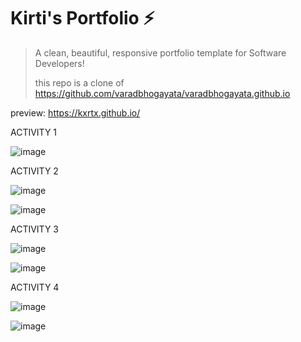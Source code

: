 # Kirti's Portfolio ⚡️ 
> A clean, beautiful, responsive portfolio template for Software Developers!
>
> this repo is a clone of https://github.com/varadbhogayata/varadbhogayata.github.io

preview: https://kxrtx.github.io/

ACTIVITY 1

![image](https://github.com/kxrtx/kxrtx.github.io/assets/90280208/573862dd-80b1-43fe-bcce-66b2f5401a38)

ACTIVITY 2

![image](https://github.com/kxrtx/kxrtx.github.io/assets/90280208/08971a54-6eb8-44d9-9456-9b9451ab7a2c)

![image](https://github.com/kxrtx/kxrtx.github.io/assets/90280208/275a7cdd-ef30-4dd3-8f08-294099c915ca)

ACTIVITY 3

![image](https://github.com/kxrtx/kxrtx.github.io/assets/90280208/69897bf4-eb43-4d34-aa19-f4cac4028b7f)

![image](https://github.com/kxrtx/kxrtx.github.io/assets/90280208/af175ed4-25aa-41a5-a42a-71e35c9533cd)

ACTIVITY 4

![image](https://github.com/kxrtx/kxrtx.github.io/assets/90280208/71c3d998-e9c4-49d4-9a03-e214e0ca7773)

![image](https://github.com/kxrtx/kxrtx.github.io/assets/90280208/e01fb860-257d-4ece-9843-3b2e2948ddb5)





